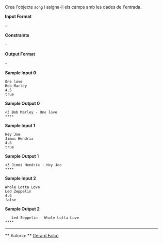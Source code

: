 Crea l'objecte `song` i asigna-li els camps amb les dades de l'entrada.

**Input Format**

\-

**Constraints**

\-

**Output Format**

\-

**Sample Input 0**

    One love
    Bob Marley
    4.5
    true

**Sample Output 0**

    <3 Bob Marley - One love
    ****

**Sample Input 1**

    Hey Joe
    Jimmi Hendrix
    4.8
    true

**Sample Output 1**

    <3 Jimmi Hendrix - Hey Joe
    ****

**Sample Input 2**

    Whole Lotta Love
    Led Zeppelin
    4.6
    false

**Sample Output 2**

``` 
   Led Zeppelin - Whole Lotta Love
****
```

----------

** Autoria: **
[Gerard Falcó](https://github.com/gerardfp)
